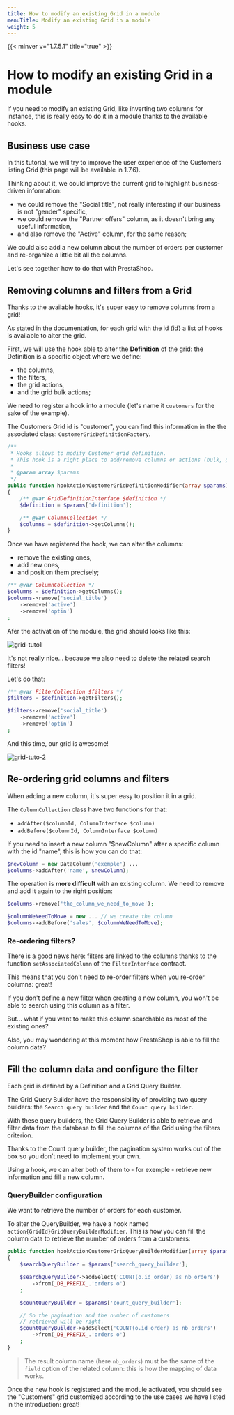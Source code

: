 ```yaml
---
title: How to modify an existing Grid in a module
menuTitle: Modify an existing Grid in a module
weight: 5
---
```


{{< minver v="1.7.5.1" title="true" >}}

# How to modify an existing Grid in a module

If you need to modify an existing Grid, like inverting two columns for instance, this is really easy to do it in a module thanks to the available hooks.

## Business use case

In this tutorial, we will try to improve the user experience of the Customers listing Grid (this page will be available in 1.7.6).

Thinking about it, we could improve the current grid to highlight business-driven information:

* we could remove the "Social title", not really interesting if our business is not "gender" specific,
* we could remove the "Partner offers" column, as it doesn't bring any useful information,
* and also remove the "Active" column, for the same reason;

We could also add a new column about the number of orders per customer and re-organize a little bit all the columns.

Let's see together how to do that with PrestaShop.

## Removing columns and filters from a Grid

Thanks to the available hooks, it's super easy to remove columns from a grid!

As stated in the documentation, for each grid with the id {id} a list of hooks is available to alter the grid.

First, we will use the hook able to alter the **Definition** of the grid: the Definition is a specific object where we define:

* the columns,
* the filters,
* the grid actions,
* and the grid bulk actions;

We need to register a hook into a module (let's name it `customers` for the sake of the example).

The Customers Grid id is "customer", you can find this information in the the associated class: `CustomerGridDefinitionFactory`.

```php
/**
 * Hooks allows to modify Customer grid definition.
 * This hook is a right place to add/remove columns or actions (bulk, grid).
 *
 * @param array $params
 */
public function hookActionCustomerGridDefinitionModifier(array $params)
{
    /** @var GridDefinitionInterface $definition */
    $definition = $params['definition'];

    /** @var ColumnCollection */
    $columns = $definition->getColumns();
}
```

Once we have registered the hook, we can alter the columns:

* remove the existing ones,
* add new ones,
* and position them precisely;

```php
/** @var ColumnCollection */
$columns = $definition->getColumns();
$columns->remove('social_title')
    ->remove('active')
    ->remove('optin')
;
```

Afer the activation of the module, the grid should looks like this:

![grid-tuto1](https://user-images.githubusercontent.com/1247388/52344104-33516780-2a1a-11e9-8f88-b299c6e444f7.png)

It's not really nice... because we also need to delete the related search filters!

Let's do that:

```php
/** @var FilterCollection $filters */
$filters = $definition->getFilters();

$filters->remove('social_title')
    ->remove('active')
    ->remove('optin')
;
```

And this time, our grid is awesome!

![grid-tuto-2](https://user-images.githubusercontent.com/1247388/52344105-33516780-2a1a-11e9-9ec8-96427561be15.png)

## Re-ordering grid columns and filters

When adding a new column, it's super easy to position it in a grid.

The `ColumnCollection` class have two functions for that:

* `addAfter($columnId, ColumnInterface $column)`
* `addBefore($columnId, ColumnInterface $column)`

If you need to insert a new column "$newColumn" after a specific column with the id "name", this is how you can do that:

```php
$newColumn = new DataColumn('exemple') ...
$columns->addAfter('name', $newColumn);
```

The operation is **more difficult** with an existing column. We need to remove and add it again to the right position:

```php
$columns->remove('the_column_we_need_to_move');

$columnWeNeedToMove = new ... // we create the column
$columns->addBefore('sales', $columnWeNeedToMove);
```

### Re-ordering filters?

There is a good news here: filters are linked to the columns thanks to the function `setAssociatedColumn` of the `FilterInterface` contract.

This means that you don't need to re-order filters when you re-order columns: great!

If you don't define a new filter when creating a new column, you won't be able to search using this column as a filter.

But... what if you want to make this column searchable as most of the existing ones?

Also, you may wondering at this moment how PrestaShop is able to fill the column data?

## Fill the column data and configure the filter

Each grid is defined by a Definition and a Grid Query Builder.

The Grid Query Builder have the responsibility of providing two query builders: the `Search query builder` and the `Count query builder`.

With these query builders, the Grid Query Builder is able to retrieve and filter data from the database to fill the columns of the Grid using the filters criterion.

Thanks to the Count query builder, the pagination system works out of the box so you don't need to implement your own.

Using a hook, we can alter both of them to - for exemple - retrieve new information and fill a new column.

### QueryBuilder configuration

We want to retrieve the number of orders for each customer.

To alter the QueryBuilder, we have a hook named `action{GridId}GridQueryBuilderModifier`. This is how you can fill the column data to retrieve the number of orders from a customers:

```php
public function hookActionCustomerGridQueryBuilderModifier(array $params)
{
    $searchQueryBuilder = $params['search_query_builder'];

    $searchQueryBuilder->addSelect('COUNT(o.id_order) as nb_orders')
        ->from(_DB_PREFIX_.'orders o')
    ;

    $countQueryBuilder = $params['count_query_builder'];

    // So the pagination and the number of customers
    // retrieved will be right.
    $countQueryBuilder->addSelect('COUNT(o.id_order) as nb_orders')
        ->from(_DB_PREFIX_.'orders o')
    ;
}
```

> The result column name (here `nb_orders`) must be the same of the `field` option of the related column: this is how the mapping of data works.

Once the new hook is registered and the module activated, you should see the "Customers" grid customized according to the use cases we have listed in the introduction: great!
